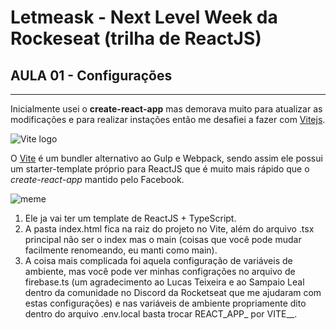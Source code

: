 # Letmeask - Next Level Week da Rockeseat (trilha de ReactJS)

## AULA 01 - Configurações 
---

Inicialmente usei o **create-react-app** mas demorava muito para atualizar as modificações e para realizar instações então me desafiei a fazer com [Vitejs](https://vitejs.dev/). 

![Vite logo](https://vitejs.dev/logo.svg)

O [Vite](https://dev.to/lixeletto/vite-js-o-build-tool-que-vai-facilitar-a-sua-vida-15ho) é um bundler alternativo ao Gulp e Webpack, sendo assim ele possui um starter-template próprio para ReactJS que é muito mais rápido que o *create-react-app* mantido pelo Facebook.

![meme](https://pbs.twimg.com/media/E0UavdEVIAQfc-B.jpg)

1. Ele ja vai ter um template de ReactJS + TypeScript. 
2. A pasta index.html fica na raiz do projeto no Vite, além do arquivo .tsx principal não ser o index mas o main (coisas que você pode mudar facilmente renomeando, eu manti como main). 
3. A coisa mais complicada foi aquela configuração de variáveis de ambiente, mas você pode ver minhas configrações no arquivo de firebase.ts (um agradecimento ao Lucas Teixeira e ao Sampaio Leal dentro da comunidade no Discord da Rocketseat que me ajudaram com estas configurações) e nas variáveis de ambiente propriamente dito dentro do arquivo .env.local basta trocar REACT_APP_ por VITE__.
